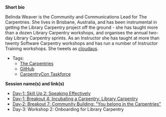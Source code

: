 **Short bio**

Belinda Weaver is the Community and Communications Lead for The Carpentries. She lives in Brisbane, Australia, and has been instrumental in getting the Library Carpentry project off the ground - she has taught more than a dozen Library Carpentry workshops, and organises the annual two-day Library Carpentry sprints. As an Instructor she has taught at more than twenty Software Carpentry workshops and has run a number of Instructor Training workshops. She tweets as [cloudaus](https://twitter.com/cloudaus). 
 
- Tags: 
  - [The Carpentries](https://www.linkedin.com/in/belinda-weaver-8525526)
  - [GitHub](https://github.com/weaverbel)
  - [CarpentryCon Taskforce](https://github.com/carpentries/carpentrycon/blob/master/ShortBio/TaskForce/BelindaWeaver-bio.md)

**Session name(s) and link(s)**

- [Day-1: Skill Up 2: Speaking Effectively](https://github.com/carpentries/carpentrycon/tree/master/Sessions/2018-05-30/02-Skill-Up-2-Speaking-Effectively)
- [Day-1: Breakout 4: Incubating a Carpentry: Library Carpentry](https://github.com/carpentries/carpentrycon/tree/master/Sessions/2018-05-30/10-Breakout-4-Incubating-A-Carpentry)
- [Day-2: Breakout 7: Community Building: "You belong in the Carpentries"](https://github.com/carpentries/carpentrycon/tree/master/Sessions/2018-05-31/04-Breakout-7-Community-Building)
- Day-3: Workshop 2: Onboarding for Library Carpentry
